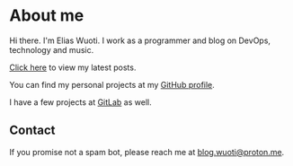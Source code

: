 # About me

Hi there. I'm Elias Wuoti. I work as a programmer and blog on DevOps, technology and music.

[Click here](https://wuoti.com/) to view my latest posts.

You can find my personal projects at my [GitHub profile](https://github.com/wwuoti/). 

I have a few projects at [GitLab](https://gitlab.com/Wwuoti/) as well.

## Contact

If you promise not a spam bot, please reach me at [blog.wuoti@proton.me](mailto:blog.wuoti@proton.me).
